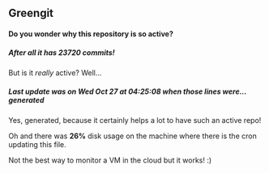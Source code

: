 ## Greengit

#### Do you wonder why this repository is so active?

##### After all it has 23720 commits!

But is it *really* active? Well...

##### Last update was on Wed Oct 27 at 04:25:08 when those lines were... generated

Yes, generated, because it certainly helps a lot to have such an active repo!

Oh and there was **26%** disk usage on the machine
where there is the cron updating this file.

Not the best way to monitor a VM in the cloud but it works! :)
